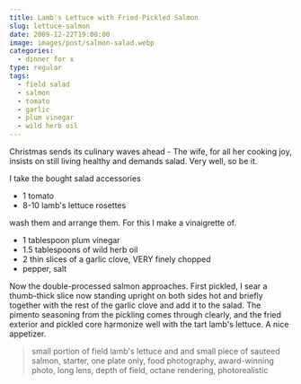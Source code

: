 ```yaml
---
title: Lamb's Lettuce with Fried-Pickled Salmon
slug: lettuce-salmon
date: 2009-12-22T19:00:00
image: images/post/salmon-salad.webp
categories: 
  - dinner for x
type: regular
tags: 
  - field salad
  - salmon
  - tomato
  - garlic
  - plum vinegar
  - wild herb oil
---
```


Christmas sends its culinary waves ahead - The wife, for all her cooking joy, insists on still living healthy and demands salad. Very well, so be it.

I take the bought salad accessories

* 1 tomato 
* 8-10 lamb's lettuce rosettes

wash them and arrange them. For this I make a vinaigrette of.

* 1 tablespoon plum vinegar 
* 1.5 tablespoons of wild herb oil 
* 2 thin slices of a garlic clove, VERY finely chopped
* pepper, salt

Now the double-processed salmon approaches. First pickled, I sear a thumb-thick slice now standing upright on both sides hot and briefly together with the rest of the garlic clove and add it to the salad. The pimento seasoning from the pickling comes through clearly, and the fried exterior and pickled core harmonize well with the tart lamb's lettuce. A nice appetizer.

> small portion of field lamb's lettuce and and small piece of sauteed salmon, starter, one plate only, food photography, award-winning photo, long lens, depth of field, octane rendering, photorealistic 